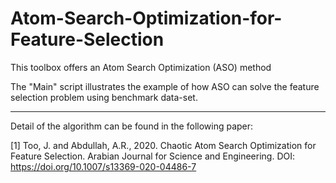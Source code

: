 # Atom-Search-Optimization-for-Feature-Selection
This toolbox offers an Atom Search Optimization (ASO) method  

The "Main" script illustrates the example of how ASO can solve the feature selection problem using benchmark data-set. 

********************************************************************************************************************************** 

Detail of the algorithm can be found in the following paper: 

[1] Too, J. and Abdullah, A.R., 2020. Chaotic Atom Search Optimization for Feature Selection. Arabian Journal for Science and Engineering. DOI: https://doi.org/10.1007/s13369-020-04486-7
